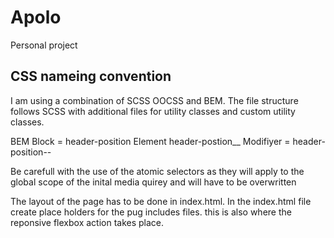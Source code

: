 Apolo   
=============================

Personal project

## CSS nameing convention 
I am using a combination of SCSS OOCSS and BEM. The file structure follows SCSS with additional files for utility classes and custom utility classes. 

BEM 
Block = header-position
Element header-postion__
Modifiyer  = header-position--

Be carefull with the use of the atomic selectors as they will apply to the global scope of the inital media quirey and will have to be overwritten 

The layout of the page has to be done in index.html. In the index.html file create place holders for the pug includes files. this is also where the reponsive flexbox action takes place. 
